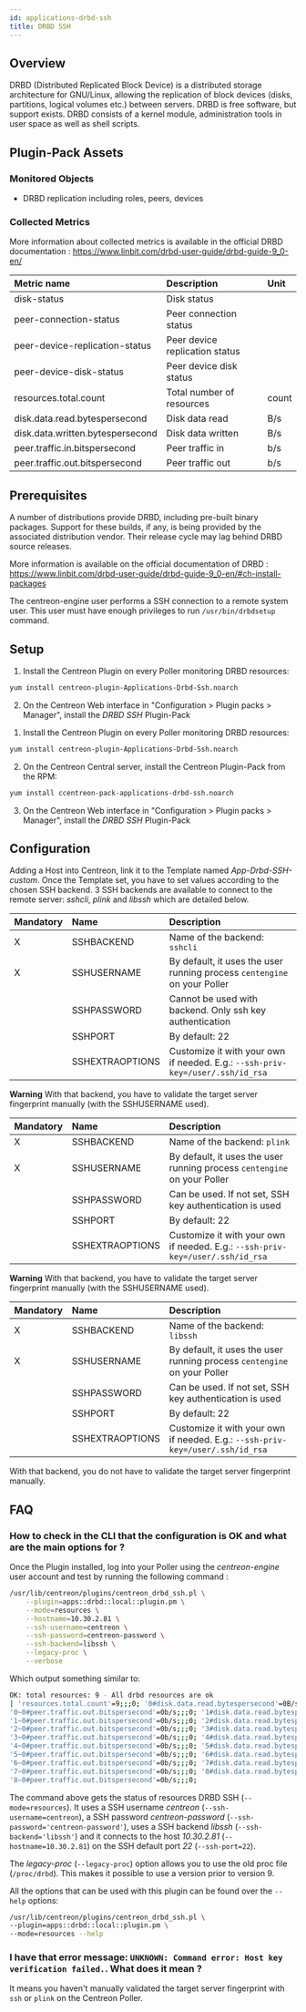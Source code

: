 ```yaml
---
id: applications-drbd-ssh
title: DRBD SSH
---
```


## Overview

DRBD (Distributed Replicated Block Device) is a distributed storage architecture for GNU/Linux,
allowing the replication of block devices (disks, partitions, logical volumes etc.) between servers.
DRBD is free software, but support exists. DRBD consists of a kernel module, administration tools in
user space as well as shell scripts.

## Plugin-Pack Assets

### Monitored Objects

* DRBD replication including roles, peers, devices

### Collected Metrics

More information about collected metrics is available in the official DRBD documentation : https://www.linbit.com/drbd-user-guide/drbd-guide-9_0-en/

<!--DOCUSAURUS_CODE_TABS-->

<!--Resources-->

| Metric name                         | Description                         | Unit  |
| :-----------------------------------| :-----------------------------------| :---- |
| disk-status                         | Disk status                         |       |
| peer-connection-status              | Peer connection status              |       |
| peer-device-replication-status      | Peer device replication status      |       |
| peer-device-disk-status             | Peer device disk status             |       |
| resources.total.count               | Total number of resources           | count |
| disk.data.read.bytespersecond       | Disk data read                      |  B/s  |
| disk.data.written.bytespersecond    | Disk data written                   |  B/s  |
| peer.traffic.in.bitspersecond       | Peer traffic in                     |  b/s  |
| peer.traffic.out.bitspersecond      | Peer traffic out                    |  b/s  |

<!--END_DOCUSAURUS_CODE_TABS-->

## Prerequisites

A number of distributions provide DRBD, including pre-built binary packages.
Support for these builds, if any, is being provided by the associated distribution vendor.
Their release cycle may lag behind DRBD source releases.

More information is available on the official documentation of DRBD : https://www.linbit.com/drbd-user-guide/drbd-guide-9_0-en/#ch-install-packages

The centreon-engine user performs a SSH connection to a remote system user. This user must have enough privileges to run ```/usr/bin/drbdsetup``` command.

## Setup

<!--DOCUSAURUS_CODE_TABS-->

<!--Online IMP Licence & IT-100 Editions-->

1. Install the Centreon Plugin on every Poller monitoring DRBD resources:

```bash
yum install centreon-plugin-Applications-Drbd-Ssh.noarch
```

2. On the Centreon Web interface in "Configuration > Plugin packs > Manager", install the *DRBD SSH* Plugin-Pack

<!--Offline IMP License-->

1. Install the Centreon Plugin on every Poller monitoring DRBD resources:

```bash
yum install centreon-plugin-Applications-Drbd-Ssh.noarch
```

2. On the Centreon Central server, install the Centreon Plugin-Pack from the RPM:

```bash
yum install ccentreon-pack-applications-drbd-ssh.noarch
```

3. On the Centreon Web interface in "Configuration > Plugin packs > Manager", install the *DRBD SSH* Plugin-Pack

<!--END_DOCUSAURUS_CODE_TABS-->

## Configuration

Adding a Host into Centreon, link it to the Template named *App-Drbd-SSH-custom*.
Once the Template set, you have to set values according to the chosen SSH backend.
3 SSH backends are available to connect to the remote server: *sshcli*, *plink* and *libssh* which are detailed below.

<!--DOCUSAURUS_CODE_TABS-->

<!--sshcli backend-->

| Mandatory   | Name            | Description                                                                                 |
| :---------- | :-------------- | :------------------------------------------------------------------------------------------ |
| X           | SSHBACKEND      | Name of the backend: ```sshcli```                                                           |
| X           | SSHUSERNAME     | By default, it uses the user running process ```centengine``` on your Poller                |
|             | SSHPASSWORD     | Cannot be used with backend. Only ssh key authentication                                    |
|             | SSHPORT         | By default: 22                                                                              |
|             | SSHEXTRAOPTIONS | Customize it with your own if needed. E.g.: ```--ssh-priv-key=/user/.ssh/id_rsa```          |

**Warning** With that backend, you have to validate the target server fingerprint manually (with the SSHUSERNAME used).

<!--plink backend-->

| Mandatory   | Name            | Description                                                                                 |
| :---------- | :-------------- | :------------------------------------------------------------------------------------------ |
| X           | SSHBACKEND      | Name of the backend: ```plink```                                                            |
| X           | SSHUSERNAME     | By default, it uses the user running process ```centengine``` on your Poller                |
|             | SSHPASSWORD     | Can be used. If not set, SSH key authentication is used                                     |
|             | SSHPORT         | By default: 22                                                                              |
|             | SSHEXTRAOPTIONS | Customize it with your own if needed. E.g.: ```--ssh-priv-key=/user/.ssh/id_rsa```          |

**Warning** With that backend, you have to validate the target server fingerprint manually (with the SSHUSERNAME used).

<!--libssh backend (default)-->

| Mandatory   | Name            | Description                                                                                 |
| :---------- | :-------------- | :------------------------------------------------------------------------------------------ |
| X           | SSHBACKEND      | Name of the backend: ```libssh```                                                           |
| X           | SSHUSERNAME     | By default, it uses the user running process ```centengine``` on your Poller                |
|             | SSHPASSWORD     | Can be used. If not set, SSH key authentication is used                                     |
|             | SSHPORT         | By default: 22                                                                              |
|             | SSHEXTRAOPTIONS | Customize it with your own if needed. E.g.: ```--ssh-priv-key=/user/.ssh/id_rsa```          |

With that backend, you do not have to validate the target server fingerprint manually.

<!--END_DOCUSAURUS_CODE_TABS-->

## FAQ

### How to check in the CLI that the configuration is OK and what are the main options for ?

Once the Plugin installed, log into your Poller using the *centreon-engine* user account and test by running the following command :

```bash
/usr/lib/centreon/plugins/centreon_drbd_ssh.pl \
    --plugin=apps::drbd::local::plugin.pm \
    --mode=resources \
    --hostname=10.30.2.81 \
    --ssh-username=centreon \
    --ssh-password=centreon-password \
    --ssh-backend=libssh \
    --legacy-proc \
    --verbose
```

Which output something similar to:

```bash
OK: total resources: 9 - All drbd resources are ok
| 'resources.total.count'=9;;;0; '0#disk.data.read.bytespersecond'=0B/s;;;0; '0#disk.data.written.bytespersecond'=0B/s;;;0; '0~0#peer.traffic.in.bitspersecond'=0b/s;;;0;
'0~0#peer.traffic.out.bitspersecond'=0b/s;;;0; '1#disk.data.read.bytespersecond'=0B/s;;;0; '1#disk.data.written.bytespersecond'=0B/s;;;0; '1~0#peer.traffic.in.bitspersecond'=0b/s;;;0;
'1~0#peer.traffic.out.bitspersecond'=0b/s;;;0; '2#disk.data.read.bytespersecond'=0B/s;;;0; '2#disk.data.written.bytespersecond'=0B/s;;;0; '2~0#peer.traffic.in.bitspersecond'=0b/s;;;0;
'2~0#peer.traffic.out.bitspersecond'=0b/s;;;0; '3#disk.data.read.bytespersecond'=0B/s;;;0; '3#disk.data.written.bytespersecond'=0B/s;;;0; '3~0#peer.traffic.in.bitspersecond'=0b/s;;;0;
'3~0#peer.traffic.out.bitspersecond'=0b/s;;;0; '4#disk.data.read.bytespersecond'=0B/s;;;0; '4#disk.data.written.bytespersecond'=0B/s;;;0; '4~0#peer.traffic.in.bitspersecond'=0b/s;;;0;
'4~0#peer.traffic.out.bitspersecond'=0b/s;;;0; '5#disk.data.read.bytespersecond'=0B/s;;;0; '5#disk.data.written.bytespersecond'=0B/s;;;0; '5~0#peer.traffic.in.bitspersecond'=0b/s;;;0;
'5~0#peer.traffic.out.bitspersecond'=0b/s;;;0; '6#disk.data.read.bytespersecond'=0B/s;;;0; '6#disk.data.written.bytespersecond'=0B/s;;;0; '6~0#peer.traffic.in.bitspersecond'=0b/s;;;0;
'6~0#peer.traffic.out.bitspersecond'=0b/s;;;0; '7#disk.data.read.bytespersecond'=0B/s;;;0; '7#disk.data.written.bytespersecond'=0B/s;;;0; '7~0#peer.traffic.in.bitspersecond'=0b/s;;;0;
'7~0#peer.traffic.out.bitspersecond'=0b/s;;;0; '8#disk.data.read.bytespersecond'=0B/s;;;0; '8#disk.data.written.bytespersecond'=0B/s;;;0; '8~0#peer.traffic.in.bitspersecond'=0b/s;;;0;
'8~0#peer.traffic.out.bitspersecond'=0b/s;;;0;
```

The command above gets the status of resources DRBD SSH (```--mode=resources```).
It uses a SSH username _centreon_ (```--ssh-username=centreon```), a SSH password _centreon-password_ (```--ssh-password='centreon-password'```),
uses a SSH backend _libssh_ (```--ssh-backend='libssh'```) and it connects to the host _10.30.2.81_ (```--hostname=10.30.2.81```)
on the SSH default port _22_ (```--ssh-port=22```).

The _legacy-proc_ (```--legacy-proc```) option allows you to use the old proc file (```/proc/drbd```). This makes it possible to use a version prior to version 9.

All the options that can be used with this plugin can be found over the ```--help``` options:

```bash
/usr/lib/centreon/plugins/centreon_drbd_ssh.pl \
--plugin=apps::drbd::local::plugin.pm \
--mode=resources --help
```

### I have that error message: ```UNKNOWN: Command error: Host key verification failed.```. What does it mean ?

It means you haven't manually validated the target server fingerprint with ```ssh``` or ```plink``` on the Centreon Poller.
